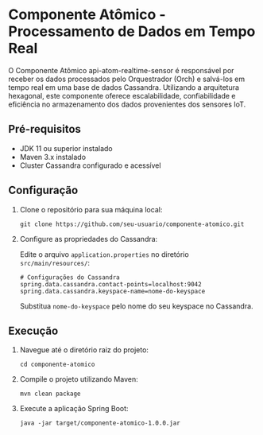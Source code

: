 # Componente Atômico - Processamento de Dados em Tempo Real

O Componente Atômico api-atom-realtime-sensor é responsável por receber os dados processados pelo Orquestrador (Orch) e salvá-los em tempo real em uma base de dados Cassandra. Utilizando a arquitetura hexagonal, este componente oferece escalabilidade, confiabilidade e eficiência no armazenamento dos dados provenientes dos sensores IoT.

## Pré-requisitos

- JDK 11 ou superior instalado
- Maven 3.x instalado
- Cluster Cassandra configurado e acessível

## Configuração

1. Clone o repositório para sua máquina local:

   ```
   git clone https://github.com/seu-usuario/componente-atomico.git
   ```

2. Configure as propriedades do Cassandra:

   Edite o arquivo `application.properties` no diretório `src/main/resources/`:

   ```properties
   # Configurações do Cassandra
   spring.data.cassandra.contact-points=localhost:9042
   spring.data.cassandra.keyspace-name=nome-do-keyspace
   ```

   Substitua `nome-do-keyspace` pelo nome do seu keyspace no Cassandra.

## Execução

1. Navegue até o diretório raiz do projeto:

   ```
   cd componente-atomico
   ```

2. Compile o projeto utilizando Maven:

   ```
   mvn clean package
   ```

3. Execute a aplicação Spring Boot:

   ```
   java -jar target/componente-atomico-1.0.0.jar
   ```
